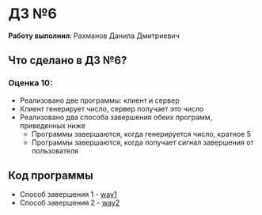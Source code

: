 # ДЗ №6

__Работу выполнил__: Рахманов Данила Дмитриевич

## Что сделано в ДЗ №6?

### Оценка 10:
- Реализовано две программы: клиент и сервер
- Клиент генерирует число, сервер получает это число
- Реализовано два способа завершения обеих программ, приведенных ниже
  - Программы завершаются, когда генерируется число, кратное 5
  - Программы завершаются, когда получает сигнал завершения от пользователя

## Код программы
- Способ завершения 1 - [way1](way1/)
- Способ завершения 2 - [way2](way2/)
